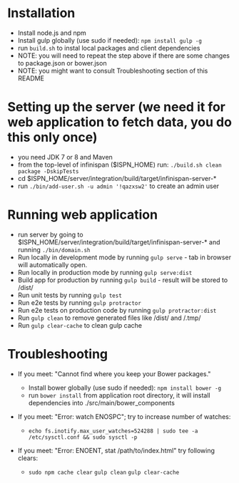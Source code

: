# Installation

- Install node.js and npm
- Install gulp globally (use sudo if needed): `npm install gulp -g`
- run `build.sh` to instal local packages and client dependencies
- NOTE: you will need to repeat the step above if there are some changes to package.json or bower.json
- NOTE: you might want to consult Troubleshooting section of this README

# Setting up the server (we need it for web application to fetch data, you do this only once)
- you need JDK 7 or 8 and Maven
- from the top-level of infinispan ($ISPN_HOME) run: `./build.sh clean package -DskipTests`
- cd $ISPN_HOME/server/integration/build/target/infinispan-server-*
- run `./bin/add-user.sh -u admin '!qazxsw2'` to create an admin user

#  Running web application
- run server by going to $ISPN_HOME/server/integration/build/target/infinispan-server-* and running `./bin/domain.sh`
- Run locally in development mode by running `gulp serve` - tab in browser will automatically open.
- Run locally in production mode by running `gulp serve:dist`
- Build app for production by running `gulp build` - result will be stored to /dist/
- Run unit tests by running `gulp test`
- Run e2e tests by running `gulp protractor`
- Run e2e tests on production code by running `gulp protractor:dist`
- Run `gulp clean` to remove generated files like /dist/ and /.tmp/
- Run `gulp clear-cache` to clean gulp cache

#  Troubleshooting
- If you meet: "Cannot find where you keep your Bower packages."
  - Install bower globally (use sudo if needed): `npm install bower -g`
  - run `bower install` from application root directory, it will install dependencies into ./src/main/bower_components

- If you meet: "Error: watch ENOSPC"; try to increase number of watches:
  - `echo fs.inotify.max_user_watches=524288 | sudo tee -a /etc/sysctl.conf && sudo sysctl -p`

- If you meet: "Error: ENOENT, stat /path/to/index.html" try following clears:
  - `sudo npm cache clear` `gulp clean` `gulp clear-cache`

